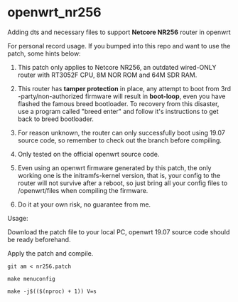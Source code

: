 # openwrt_nr256
Adding dts and necessary files to support **Netcore NR256** router in openwrt

For personal record usage. If you bumped into this repo and want to use the patch, some hints below:

1. This patch only applies to Netcore NR256, an outdated wired-ONLY router with RT3052F CPU, 8M NOR ROM and 64M SDR RAM.
  
2. This router has **tamper protection** in place, any attempt to boot from 3rd -party/non-authorized firmware will result in **boot-loop**, even you have flashed the famous breed bootloader. To recovery from this disaster, use a program called "breed enter" and follow it's instructions to get back to breed bootloader.
  
3. For reason unknown, the router can only successfully boot using 19.07 source code, so remember to check out the branch before compiling.
  
4. Only tested on the official openwrt source code.
  
5. Even using an openwrt firmware generated by this patch, the only working one is the initramfs-kernel version, that is, your config to the router will not survive after a reboot, so just bring all your config files to /openwrt/files when compiling the firmware.
  
6. Do it at your own risk, no guarantee from me.

Usage:

Download the patch file to your local PC, openwrt 19.07 source code should be ready beforehand.

Apply the patch and compile.

`git am < nr256.patch`

`make menuconfig`

`make -j$(($(nproc) + 1)) V=s`

